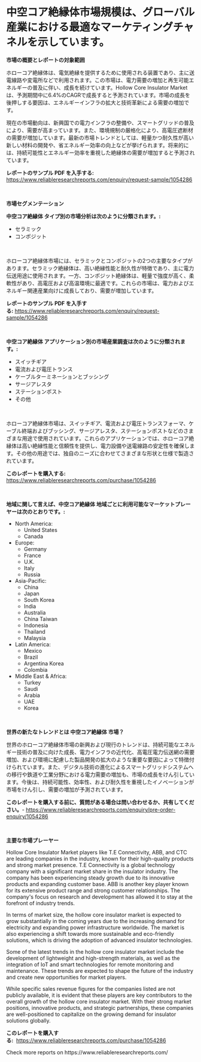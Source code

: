 <p><h1>中空コア絶縁体市場規模は、グローバル産業における最適なマーケティングチャネルを示しています。</h1></p><p><strong>市場の概要とレポートの対象範囲</strong></p>
<p><p>ホローコア絶縁体は、電気絶縁を提供するために使用される装置であり、主に送電線路や変電所などで利用されます。この市場は、電力需要の増加と再生可能エネルギーの普及に伴い、成長を続けています。Hollow Core Insulator Marketは、予測期間中に6.4%のCAGRで成長すると予測されています。市場の成長を後押しする要因は、エネルギーインフラの拡大と技術革新による需要の増加です。</p><p>現在の市場動向は、新興国での電力インフラの整備や、スマートグリッドの普及により、需要が高まっています。また、環境規制の厳格化により、高電圧遮断材の需要が増加しています。最新の市場トレンドとしては、軽量かつ耐久性が高い新しい材料の開発や、省エネルギー効率の向上などが挙げられます。将来的には、持続可能性とエネルギー効率を重視した絶縁体の需要が増加すると予測されています。</p></p>
<p><strong>レポートのサンプル PDF を入手する:</strong> <a href="https://www.reliableresearchreports.com/enquiry/request-sample/1054286">https://www.reliableresearchreports.com/enquiry/request-sample/1054286</a></p>
<p>&nbsp;</p>
<p><strong>市場セグメンテーション</strong></p>
<p><strong>中空コア絶縁体 タイプ別の市場分析は次のように分類されます。:</strong></p>
<p><ul><li>セラミック</li><li>コンポジット</li></ul></p>
<p>&nbsp;</p>
<p><p>ホローコア絶縁体市場には、セラミックとコンポジットの2つの主要なタイプがあります。セラミック絶縁体は、高い絶縁性能と耐久性が特徴であり、主に電力伝送用途に使用されます。一方、コンポジット絶縁体は、軽量で強度が高く、柔軟性があり、高電圧および高温環境に最適です。これらの市場は、電力およびエネルギー関連産業向けに成長しており、需要が増加しています。</p></p>
<p><strong>レポートのサンプル PDF を入手する:</strong>&nbsp;<a href="https://www.reliableresearchreports.com/enquiry/request-sample/1054286">https://www.reliableresearchreports.com/enquiry/request-sample/1054286</a></p>
<p>&nbsp;</p>
<p><strong> 中空コア絶縁体 アプリケーション別の市場産業調査は次のように分類されます。:</strong></p>
<p><ul><li>スイッチギア</li><li>電流および電圧トランス</li><li>ケーブルターミネーションとブッシング</li><li>サージアレスタ</li><li>ステーションポスト</li><li>その他</li></ul></p>
<p>&nbsp;</p>
<p><p>ホローコア絶縁体市場は、スイッチギア、電流および電圧トランスフォーマ、ケーブル終端およびブッシング、サージアレスタ、ステーションポストなどのさまざまな用途で使用されています。これらのアプリケーションでは、ホローコア絶縁体は高い絶縁性能と信頼性を提供し、電力設備や送電線路の安定性を確保します。その他の用途では、独自のニーズに合わせてさまざまな形状と仕様で製造されています。</p></p>
<p><strong>このレポートを購入する:</strong>&nbsp; <a href="https://www.reliableresearchreports.com/purchase/1054286">https://www.reliableresearchreports.com/purchase/1054286</a></p>
<p>&nbsp;</p>
<p><strong>地域に関して言えば、中空コア絶縁体 地域ごとに利用可能なマーケットプレーヤーは次のとおりです。:</strong></p>
<p><ul>
    <li>
        North America:
        <ul>
            <li>United States</li>
            <li>Canada</li>
        </ul>
    </li>
    <li>
        Europe:
        <ul>
            <li>Germany</li>
            <li>France</li>
            <li>U.K.</li>
            <li>Italy</li>
            <li>Russia</li>
        </ul>
    </li>
    <li>
        Asia-Pacific:
        <ul>
            <li>China</li>
            <li>Japan</li>
            <li>South Korea</li>
            <li>India</li>
            <li>Australia</li>
            <li>China Taiwan</li>
            <li>Indonesia</li>
            <li>Thailand</li>
            <li>Malaysia</li>
        </ul>
    </li>
    <li>
        Latin America:
        <ul>
            <li>Mexico</li>
            <li>Brazil</li>
            <li>Argentina Korea</li>
            <li>Colombia</li>
        </ul>
    </li>
    <li>
        Middle East & Africa:
        <ul>
            <li>Turkey</li>
            <li>Saudi</li>
            <li>Arabia</li>
            <li>UAE</li>
            <li>Korea</li>
        </ul>
    </li>
    </ul></p>
<p>&nbsp;</p>
<p><strong>世界の新たなトレンドとは 中空コア絶縁体 市場？</strong></p>
<p><p>世界のホローコア絶縁体市場の新興および現行のトレンドは、持続可能なエネルギー技術の普及に向けた成長、電力インフラの近代化、高電圧電力伝送網の需要増加、および環境に配慮した製品開発の拡大のような重要な要因によって特徴付けられています。また、デジタル技術の進化によるスマートグリッドシステムへの移行や鉄道や工業分野における電力需要の増加も、市場の成長をけん引しています。今後は、持続可能性、効率性、および耐久性を重視したイノベーションが市場をけん引し、需要の増加が予測されています。</p></p>
<p><strong>このレポートを購入する前に、質問がある場合は問い合わせるか、共有してください。</strong>- <a href="https://www.reliableresearchreports.com/enquiry/pre-order-enquiry/1054286">https://www.reliableresearchreports.com/enquiry/pre-order-enquiry/1054286</a></p>
<p>&nbsp;</p>
<p><strong>主要な市場プレーヤー</strong></p>
<p><p>Hollow Core Insulator Market players like T.E Connectivity, ABB, and CTC are leading companies in the industry, known for their high-quality products and strong market presence. T.E Connectivity is a global technology company with a significant market share in the insulator industry. The company has been experiencing steady growth due to its innovative products and expanding customer base. ABB is another key player known for its extensive product range and strong customer relationships. The company's focus on research and development has allowed it to stay at the forefront of industry trends.</p><p>In terms of market size, the hollow core insulator market is expected to grow substantially in the coming years due to the increasing demand for electricity and expanding power infrastructure worldwide. The market is also experiencing a shift towards more sustainable and eco-friendly solutions, which is driving the adoption of advanced insulator technologies.</p><p>Some of the latest trends in the hollow core insulator market include the development of lightweight and high-strength materials, as well as the integration of IoT and smart technologies for remote monitoring and maintenance. These trends are expected to shape the future of the industry and create new opportunities for market players.</p><p>While specific sales revenue figures for the companies listed are not publicly available, it is evident that these players are key contributors to the overall growth of the hollow core insulator market. With their strong market positions, innovative products, and strategic partnerships, these companies are well-positioned to capitalize on the growing demand for insulator solutions globally.</p></p>
<p><strong>このレポートを購入する:</strong>&nbsp;&nbsp;<a href="https://www.reliableresearchreports.com/purchase/1054286">https://www.reliableresearchreports.com/purchase/1054286</a></p>
<p>Check more reports on https://www.reliableresearchreports.com/</p>